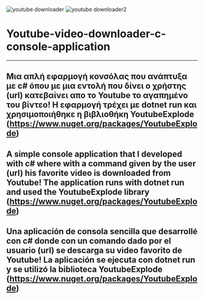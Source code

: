 ![youtube downloader](https://github.com/babis74/Youtube-video-downloader-c-console-application/assets/72227584/75c46433-3a7f-48a4-a829-03714aebd14c)
![youtube downloader2](https://github.com/babis74/Youtube-video-downloader-c-console-application/assets/72227584/8ee0eddc-ef10-4b0e-9e5d-a4734b015a6b)

# Youtube-video-downloader-c-console-application
-------------------------------------------------------------------------------------------------------------------------------------------
Μια απλή εφαρμογή κονσόλας που ανάπτυξα με c#  όπου με μια εντολή που δίνει ο χρήστης (url) κατεβαίνει απο το Youtube το αγαπημένο του βίντεο!
Η εφαρμογή τρέχει με dotnet run και χρησιμοποιήθηκε η βιβλιοθήκη YoutubeExplode (https://www.nuget.org/packages/YoutubeExplode)
---------------------------------------------------------------------------------------------------------------------------------------------
A simple console application that I developed with c# where with a command given by the user (url) his favorite video is downloaded from Youtube! The application runs with dotnet run and used the YoutubeExplode library (https://www.nuget.org/packages/YoutubeExplode)
-----------------------------------------------------------------------------------------------------------------------------------------------
Una aplicación de consola sencilla que desarrollé con c# donde con un comando dado por el usuario (url) se descarga su video favorito de Youtube! La aplicación se ejecuta con dotnet run y se utilizó la biblioteca YoutubeExplode (https://www.nuget.org/packages/YoutubeExplode)
-------------------------------------------------------------------------------------------------------------------------------------------------

